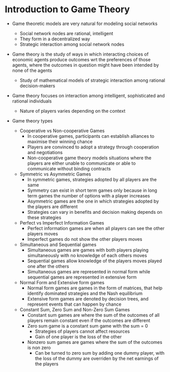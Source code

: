 # Introduction to Game Theory

- Game theoretic models are very natural for modeling social networks
  - Social network nodes are rational, intelligent
  - They form in a decentralized way
  - Strategic interaction among social network nodes

- Game theory is the study of ways in which interacting choices of economic agents produce outcomes wrt the preferences of those agents, where the outcomes in question might have been intended by none of the agents
  - Study of mathematical models of strategic interaction among rational decision-makers

- Game theory focuses on interaction among intelligent, sophisticated and rational individuals
  - Nature of players varies depending on the context

- Game theory types
  - Cooperative vs Non-cooperative Games
    - In cooperative games, participants can establish alliances to maximise their winning chance
    - Players are convinced to adopt a strategy through cooperation and negotiations
    - Non-cooperative game theory models situations where the players are either unable to communicate or able to communicate without binding contracts
  - Symmetric vs Asymmetric Games
    - In symmetric games, strategies adopted by all players are the same
    - Symmetry can exist in short term games only because in long term games the number of options with a player increases
    - Asymmetric games are the one in which strategies adopted by the players are different
    - Strategies can vary in benefits and decision making depends on these strategies
  - Perfect vs Imperfect Information Games
    - Perfect information games are when all players can see the other players moves
    - Imperfect games do not show the other players moves
  - Simultaneous and Sequential games
    - Simultaneous games are games with both players playing simultaneously with no knowledge of each others moves
    - Sequential games allow knowledge of the players moves played one after the others
    - Simultaneous games are represented in normal form while sequential games are represented in extensive form
  - Normal Form and Extensive form games
    - Normal form games are games in the form of matrices, that help identify dominated strategies and the Nash equilibrium
    - Extensive form games are denoted by decision trees, and represent events that can happen by chance
  - Constant Sum, Zero Sum and Non-Zero Sum Games
    - Constant sum games are where the sum of the outcomes of all players remain constant even if the outcomes are different
    - Zero sum game is a constant sum game with the sum = 0
      - Strategies of players cannot affect resources
      - Gain of one player is the loss of the other
    - Nonzero sum games are games where the sum of the outcomes is non zero
      - Can be turned to zero sum by adding one dummy player, with the loss of the dummy are overriden by the net earnings of the players